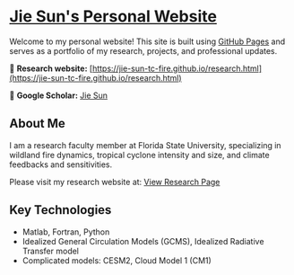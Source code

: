 # [Jie Sun's Personal Website](https://jie-sun-tc-fire.github.io/)

Welcome to my personal website! This site is built using [GitHub Pages](https://pages.github.com/) and serves as a portfolio of my research, projects, and professional updates.

🔗 **Research website:** [https://jie-sun-tc-fire.github.io/research.html](https://jie-sun-tc-fire.github.io/research.html)

🔗 **Google Scholar:** [Jie Sun](https://scholar.google.com/citations?user=EBF2gqsAAAAJ&hl=en)

## About Me

I am a research faculty member at Florida State University, specializing in wildland fire dynamics, tropical cyclone intensity and size, and climate feedbacks and sensitivities.

Please visit my research website at: [View Research Page](research.html)

## Key Technologies

- Matlab, Fortran, Python
- Idealized General Circulation Models (GCMS), Idealized Radiative Transfer model
- Complicated models: CESM2, Cloud Model 1 (CM1)



